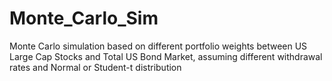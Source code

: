 # Monte_Carlo_Sim
Monte Carlo  simulation based on different portfolio weights between US Large Cap Stocks and Total US Bond Market, assuming different withdrawal rates and Normal or Student-t distribution
